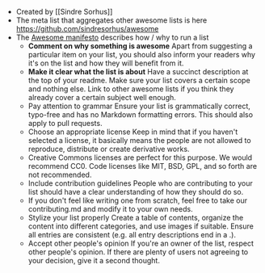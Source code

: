 - Created by [[Sindre Sorhus]]
- The meta list that aggregates other awesome lists is here https://github.com/sindresorhus/awesome
- The [Awesome manifesto](https://github.com/sindresorhus/awesome/blob/main/awesome.md) describes how / why to run a list
	- **Comment on why something is awesome**
	  Apart from suggesting a particular item on your list, you should also inform your readers why it's on the list and how they will benefit from it.
	- **Make it clear what the list is about**
	  Have a succinct description at the top of your readme. Make sure your list covers a certain scope and nothing else. Link to other awesome lists if you think they already cover a certain subject well enough.
	- Pay attention to grammar
	  Ensure your list is grammatically correct, typo-free and has no Markdown formatting errors. This should also apply to pull requests.
	- Choose an appropriate license
	  Keep in mind that if you haven't selected a license, it basically means the people are not allowed to reproduce, distribute or create derivative works.
	- Creative Commons licenses are perfect for this purpose. We would recommend CC0. Code licenses like MIT, BSD, GPL, and so forth are not recommended.
	- Include contribution guidelines
	  People who are contributing to your list should have a clear understanding of how they should do so.
	- If you don't feel like writing one from scratch, feel free to take our contributing.md and modify it to your own needs.
	- Stylize your list properly
	  Create a table of contents, organize the content into different categories, and use images if suitable. Ensure all entries are consistent (e.g. all entry descriptions end in a .).
	- Accept other people's opinion
	  If you're an owner of the list, respect other people's opinion. If there are plenty of users not agreeing to your decision, give it a second thought.